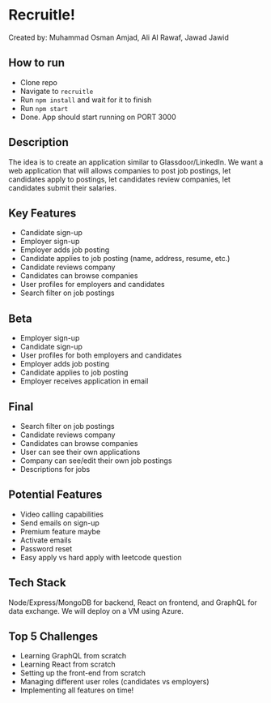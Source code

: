 # Recruitle!
Created by: Muhammad Osman Amjad, Ali Al Rawaf, Jawad Jawid

## How to run
- Clone repo
- Navigate to ```recruitle```
- Run ```npm install``` and wait for it to finish
- Run ```npm start```
- Done. App should start running on PORT 3000

## Description
The idea is to create an application similar to Glassdoor/LinkedIn. We want a web application that will allows companies to post job postings, let candidates apply to postings, let candidates review companies, let candidates submit their salaries. 

## Key Features
* Candidate sign-up
* Employer sign-up
* Employer adds job posting
* Candidate applies to job posting (name, address, resume, etc.)
* Candidate reviews company
* Candidates can browse companies
* User profiles for employers and candidates
* Search filter on job postings

## Beta
* Employer sign-up
* Candidate sign-up
* User profiles for both employers and candidates
* Employer adds job posting
* Candidate applies to job posting
* Employer receives application in email

## Final
* Search filter on job postings
* Candidate reviews company
* Candidates can browse companies
* User can see their own applications
* Company can see/edit their own job postings
* Descriptions for jobs

## Potential Features
* Video calling capabilities
* Send emails on sign-up
* Premium feature maybe
* Activate emails
* Password reset
* Easy apply vs hard apply with leetcode question

## Tech Stack
Node/Express/MongoDB for backend, React on frontend, and GraphQL for data exchange. We will deploy on a VM using Azure.

## Top 5 Challenges
* Learning GraphQL from scratch
* Learning React from scratch
* Setting up the front-end from scratch
* Managing different user roles (candidates vs employers)
* Implementing all features on time!
